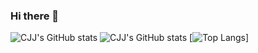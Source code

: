 ### Hi there 👋
![CJJ's GitHub stats](https://readmestats.lzaiz24.top/api?username=lzaiz24&show_icons=true&theme=)
![CJJ's GitHub stats](https://readmestats.lzaiz24.top/api?username=lzaiz24&show_icons=true&theme=tokyonight)
[![Top Langs](https://readmestats.lzaiz24.top/api/top-langs/?username=lzaiz24&layout=compact)]
<!--
**lzaiz24/lzaiz24** is a ✨ _special_ ✨ repository because its `README.md` (this file) appears on your GitHub profile.

Here are some ideas to get you started:

- 🔭 I’m currently working on ...
- 🌱 I’m currently learning ...
- 👯 I’m looking to collaborate on ...
- 🤔 I’m looking for help with ...
- 💬 Ask me about ...
- 📫 How to reach me: ...
- 😄 Pronouns: ...
- ⚡ Fun fact: ...
-->
